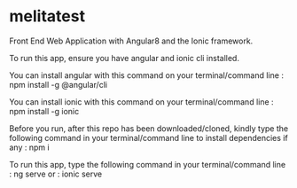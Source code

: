 # melitatest
Front End Web Application with Angular8 and the Ionic framework.

To run this app, ensure you have angular and ionic cli installed.

You can install angular with this command on your terminal/command line : npm install -g @angular/cli

You can install ionic with this command on your terminal/command line : npm install -g ionic

Before you run, after this repo has been downloaded/cloned, kindly type the following command in your terminal/command line to install dependencies if any : npm i 

To run this app, type the following command in your terminal/command line : ng serve 
or : ionic serve
